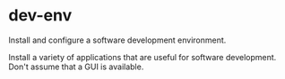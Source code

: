dev-env
=======

Install and configure a software development environment.

Install a variety of applications that are useful for software development.
Don't assume that a GUI is available.
